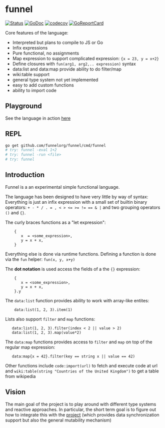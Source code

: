 # funnel

[![Status](https://travis-ci.com/funnelorg/funnel.svg?branch=master)](https://travis-ci.com/funnelorg/funnel?branch=master)
[![GoDoc](https://godoc.org/github.com/funnelorg/funnel?status.svg)](https://godoc.org/github.com/funnelorg/funnel)
[![codecov](https://codecov.io/gh/funnelorg/funnel/branch/master/graph/badge.svg)](https://codecov.io/gh/funnelorg/funnel)
[![GoReportCard](https://goreportcard.com/badge/github.com/funnelorg/funnel)](https://goreportcard.com/report/github.com/funnelorg/funnel)

Core features of the language:

   - Interpreted but plans to compile to JS or Go
   - Infix expressions
   - Pure functional, no assignments
   - Map expression to support complicated expression: `{x = 23, y = x+2}`
   - Define closures with `fun(arg1, arg2,.. expression)` syntax
   - data:list and data:map provide ability to do filter/map
   - wiki:table support
   - general type system not yet implemented
   - easy to add custom functions
   - ability to import code

## Playground

See the language in action
[here](https://funnelorg.github.io/playground/)

## REPL

```sh
go get github.com/funnelorg/funnel/cmd/funnel
# try: funnel -eval 1+2
# try: funnel -run <file>
# try: funnel
```

## Introduction

Funnel is a an experimental simple functional language.

The language has been designed to have very little by way of syntax:
Everything is just an infix expression with a small set of builtin
binary operators: `+ - * / . = , < > <= >= != == & |` and two grouping
operators `()` and `{}`.

The curly braces functions as a "let expression":

```
    {
       x  = <some_expression>,
       y = x + x,
    }
```

Everything else is done via runtime functions.  Defining a function is
done via the `fun` helper:   `fun(x, y, x+y)`

The **dot notation** is used access the fields of a the `{}`
expression:

```
    {
       x = <some_expression>,
       y = x + x,
    }.y
```

The `data:list` function provides ability to work with array-like
entites:

```
    data:list(1, 2, 3).item(1)
```

Lists also support `filter` and `map` functions:

```
   data:list(1, 2, 3).filter(index < 2 || value > 2)
   data:list(1, 2, 3).map(value*2)
```

The `data:map` functions provides access to `filter` and `map` on top
of the regular map expression:

```
   data:map{x = 42}.filter(key == string x || value == 42)
```

Other functions include `code:import(url)` to fetch and execute code
at url and `wiki:table(string "Countries of the United Kingdom")` to
get a table from wikipedia

## Vision

The main goal of the project is to play around with different type
systems and reactive approaches.  In particular, the short term goal
is to figure out how to integrate this with the
[project](https://github.com/dotchain/dot) (which provides data
synchronization support but also the general mutability mechanism)

